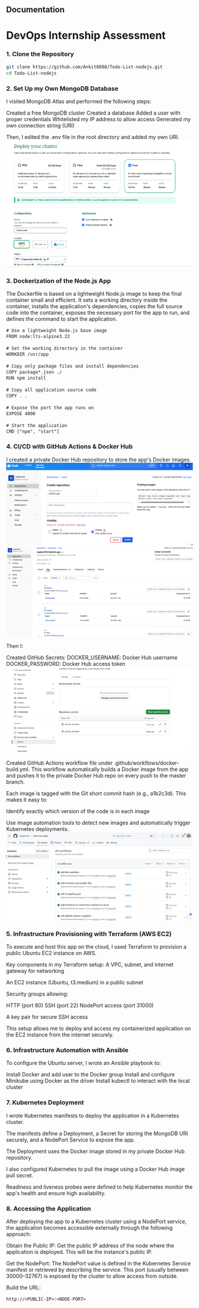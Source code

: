 
## Documentation
# DevOps Internship Assessment

### 1. Clone the Repository

```bash
git clone https://github.com/Ankit6098/Todo-List-nodejs.git
cd Todo-List-nodejs
```
### 2. Set Up my Own MongoDB Database

I visited MongoDB Atlas and performed the following steps:

Created a free MongoDB cluster
Created a database
Added a user with proper credentials
Whitelisted my IP address to allow access
Generated my own connection string (URI)

Then, I edited the .env file in the root directory and added my own URI.
![App image](images/Capture.PNG)

### 3. Dockerization of the Node.js App

The Dockerfile is based on a lightweight Node.js image to keep the final container small and efficient. It sets a working directory inside the container, installs the application's dependencies, copies the full source code into the container, exposes the necessary port for the app to run, and defines the command to start the application.

```docker
# Use a lightweight Node.js base image
FROM node:lts-alpine3.22

# Set the working directory in the container
WORKDIR /usr/app

# Copy only package files and install dependencies
COPY package*.json ./
RUN npm install

# Copy all application source code
COPY . .

# Expose the port the app runs on
EXPOSE 4000

# Start the application
CMD ["npm", "start"]
```
### 4. CI/CD with GitHub Actions & Docker Hub

I created a private Docker Hub repository to store the app's Docker images.
![App image](images/dockerhub-priv-repo.PNG)
![App image](images/dockerhub-repo.PNG)

Then I:

Created GitHub Secrets:
DOCKER_USERNAME: Docker Hub username
DOCKER_PASSWORD: Docker Hub access token
![App image](images/github-actions-secretes.PNG)

Created GitHub Actions workflow file under .github/workflows/docker-build.yml. This workflow automatically builds a Docker image from the app and pushes it to the private Docker Hub repo on every push to the master branch.

Each image is tagged with the Git short commit hash (e.g., a1b2c3d).
This makes it easy to:

Identify exactly which version of the code is in each image

Use image automation tools to detect new images and automatically trigger Kubernetes deployments.
![App image](images/github-actions.PNG)

### 5. Infrastructure Provisioning with Terraform (AWS EC2)

To execute and host this app on the cloud, I used Terraform to provision a public Ubuntu EC2 instance on AWS.

Key components in my Terraform setup:
A VPC, subnet, and internet gateway for networking

An EC2 instance (Ubuntu, t3.medium) in a public subnet

Security groups allowing:

HTTP (port 80)
SSH (port 22)
NodePort access (port 31000)

A key pair for secure SSH access

This setup allows me to deploy and access my containerized application on the EC2 instance from the internet securely.

### 6. Infrastructure Automation with Ansible

To configure the Ubuntu server, I wrote an Ansible playbook to:

Install Docker and add user to the Docker group
Install and configure Minikube using Docker as the driver
Install kubectl to interact with the local cluster

### 7. Kubernetes Deployment

I wrote Kubernetes manifests to deploy the application in a Kubernetes cluster.

The manifests define a Deployment, a Secret for storing the MongoDB URI securely, and a NodePort Service to expose the app.

The Deployment uses the Docker image stored in my private Docker Hub repository.

I also configured Kubernetes to pull the image using a Docker Hub image pull secret.

Readiness and liveness probes were defined to help Kubernetes monitor the app's health and ensure high availability.

### 8. Accessing the Application

After deploying the app to a Kubernetes cluster using a NodePort service, the application becomes accessible externally through the following approach:

Obtain the Public IP:
Get the public IP address of the node where the application is deployed.
This will be the instance's public IP.

Get the NodePort:
The NodePort value is defined in the Kubernetes Service manifest or retrieved by describing the service.
This port (usually between 30000–32767) is exposed by the cluster to allow access from outside.

Build the URL:

```php-template
http://<PUBLIC-IP>:<NODE-PORT>
```

